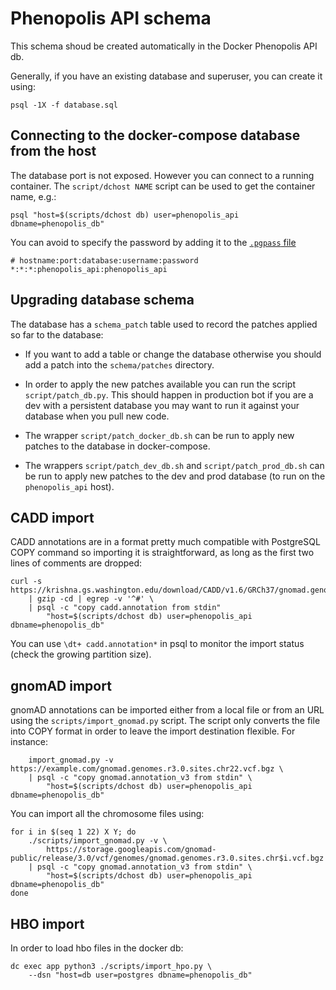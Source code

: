 Phenopolis API schema
=====================

This schema shoud be created automatically in the Docker Phenopolis API db.

Generally, if you have an existing database and superuser, you can create it
using:

    psql -1X -f database.sql


Connecting to the docker-compose database from the host
-------------------------------------------------------

The database port is not exposed. However you can connect to a running
container. The `script/dchost NAME` script can be used to get the container
name, e.g.:

```
psql "host=$(scripts/dchost db) user=phenopolis_api dbname=phenopolis_db"
```

You can avoid to specify the password by adding it to the [`.pgpass` file](https://www.postgresql.org/docs/current/libpq-pgpass.html)

```
# hostname:port:database:username:password
*:*:*:phenopolis_api:phenopolis_api
```


Upgrading database schema
-------------------------

The database has a `schema_patch` table used to record the patches applied so
far to the database:

- If you want to add a table or change the database otherwise you should add
  a patch into the `schema/patches` directory.

- In order to apply the new patches available you can run the script
  `script/patch_db.py`. This should happen in production bot if you are a dev
  with a persistent database you may want to run it against your database when
  you pull new code.

- The wrapper `script/patch_docker_db.sh` can be run to apply new patches to
  the database in docker-compose.

- The wrappers `script/patch_dev_db.sh` and `script/patch_prod_db.sh` can be
  run to apply new patches to the dev and prod database (to run on the
  `phenopolis_api` host).


CADD import
-----------

CADD annotations are in a format pretty much compatible with PostgreSQL COPY
command so importing it is straightforward, as long as the first two lines of
comments are dropped:

```
curl -s https://krishna.gs.washington.edu/download/CADD/v1.6/GRCh37/gnomad.genomes.r2.1.1.snv.tsv.gz
    | gzip -cd | egrep -v '^#' \
    | psql -c "copy cadd.annotation from stdin"
        "host=$(scripts/dchost db) user=phenopolis_api dbname=phenopolis_db"
```

You can use `\dt+ cadd.annotation*` in psql to monitor the import status
(check the growing partition size).


gnomAD import
-------------

gnomAD annotations can be imported either from a local file or from an URL
using the `scripts/import_gnomad.py` script. The script only converts the file
into COPY format in order to leave the import destination flexible. For
instance:

```
    import_gnomad.py -v https://example.com/gnomad.genomes.r3.0.sites.chr22.vcf.bgz \
    | psql -c "copy gnomad.annotation_v3 from stdin" \
        "host=$(scripts/dchost db) user=phenopolis_api dbname=phenopolis_db"
```

You can import all the chromosome files using:

```
for i in $(seq 1 22) X Y; do
    ./scripts/import_gnomad.py -v \
        https://storage.googleapis.com/gnomad-public/release/3.0/vcf/genomes/gnomad.genomes.r3.0.sites.chr$i.vcf.bgz
    | psql -c "copy gnomad.annotation_v3 from stdin" \
        "host=$(scripts/dchost db) user=phenopolis_api dbname=phenopolis_db"
done
```


HBO import
----------

In order to load hbo files in the docker db:

```
dc exec app python3 ./scripts/import_hpo.py \
    --dsn "host=db user=postgres dbname=phenopolis_db"
```
